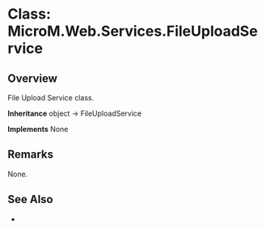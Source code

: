 # Class: MicroM.Web.Services.FileUploadService
## Overview
File Upload Service class.

**Inheritance**
object -> FileUploadService

**Implements**
None

## Remarks
None.

## See Also
-